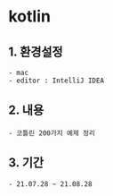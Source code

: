 # kotlin

## 1. 환경설정
    - mac
    - editor : IntelliJ IDEA
        
## 2. 내용
    - 코틀린 200가지 예제 정리

    
## 3. 기간
    - 21.07.28 ~ 21.08.28
